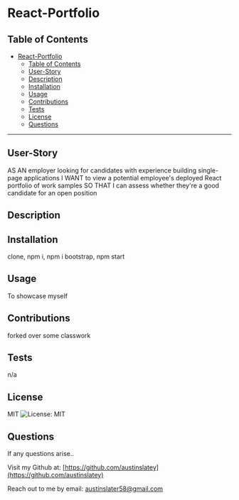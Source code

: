 # React-Portfolio

## Table of Contents

- [React-Portfolio](#react-portfolio)
  - [Table of Contents](#table-of-contents)
  - [User-Story](#user-story)
  - [Description](#description)
  - [Installation](#installation)
  - [Usage](#usage)
  - [Contributions](#contributions)
  - [Tests](#tests)
  - [License](#license)
  - [Questions](#questions)

---

## User-Story

AS AN employer looking for candidates with experience building single-page applications
I WANT to view a potential employee's deployed React portfolio of work samples
SO THAT I can assess whether they're a good candidate for an open position

## Description

## Installation

clone, npm i, npm i bootstrap, npm start

## Usage

To showcase myself

## Contributions

forked over some classwork

## Tests

n/a

## License

MIT
![License: MIT](https://img.shields.io/badge/License-MIT-yellow.svg)

## Questions

If any questions arise..

Visit my Github at: [https://github.com/austinslatey](https://github.com/austinslatey)

Reach out to me by email: austinslater58@gmail.com
